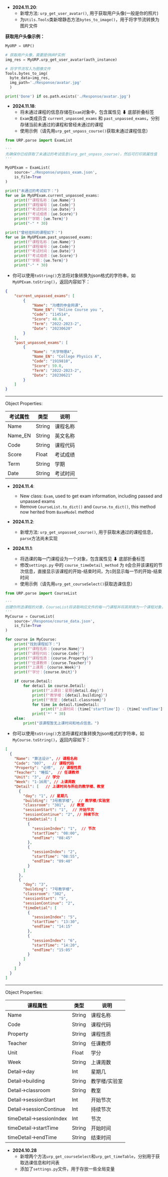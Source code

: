 - **2024.11.20**:
  - 新增方法: `urp_get_user_avatar()`, 用于获取用户头像(一般是你的照片)
  - 为`Utils.Tools`类新增静态方法`bytes_to_image()`，用于将字节流转换为图片文件

**获取用户头像示例：**

```python
MyURP = URP()

# 获取用户头像，需要提供URP实例
img_res = MyURP.urp_get_user_avatar(auth_instance)

# 将字节流写入为图像文件
Tools.bytes_to_img(
  byte_data=img_res, 
  img_path='./Response/avatar.jpg'
  )

print('Done') if os.path.exists('./Response/avatar.jpg')
```


- **2024.11.18**:
  - 将未通过课程的信息存储在`Exam`对象中，包含属性见 ⬇ 底部折叠标签
  - `Exam`类成员含 `current_unpassed_exams` 和 `past_unpassed_exams`，分别存储当前未通过的课程和曾经未通过的课程
  - 使用示例（请先用`urp_get_unpass_course()`获取未通过课程信息）

```python
from URP.parse import ExamList

'''
先确保你已经获取了未通过的考试信息(urp_get_unpass_course)，然后可打印其属性值
'''

MyUPExam = ExamList(
    source='./Response/unpass_exam.json',
    is_file=True
)

print("未通过的考试如下：")
for ue in MyUPExam.current_unpassed_exams:
    print(f"课程名称：{ue.Name}")
    print(f"课程编号：{ue.Code}")
    print(f"考试时间：{ue.Date}")
    print(f"考试成绩：{ue.Score}")
    print(f"学期：{ue.Term}")
    print("-" * 30)

print("曾经挂科的课程如下：")
for ue in MyUPExam.past_unpassed_exams:
    print(f"课程名称：{ue.Name}")
    print(f"课程编号：{ue.Code}")
    print(f"考试时间：{ue.Date}")
    print(f"考试成绩：{ue.Score}")
    print(f"学期：{ue.Term}")
    print("-" * 30)
```

- 你可以使用`toString()`方法将对象转换为json格式的字符串，如`MyUPExam.toString()`，返回内容如下：

```json
{
    "current_unpassed_exams": [
        {
            "Name": "沟槽的申金网课",
            "Name_EN": "Online Course you ",
            "Code": "114514",
            "Score": 48.0,
            "Term": "2022-2023-2",
            "Date": "20230620"
        }
    ],
    "past_unpassed_exams": [
        {
            "Name": "大学物理A",
            "Name_EN": "College Physics A",
            "Code": "1919810",
            "Score": 59.0,
            "Term": "2022-2023-2",
            "Date": "20230621"
        }
    ]
}
```

---
Object Properties:

| 考试属性 | 类型   | 说明     |
| -------- | ------ | -------- |
| Name     | String | 课程名称 |
| Name_EN  | String | 英文名称 |
| Code     | String | 课程代码 |
| Score    | Float  | 考试成绩 |
| Term     | String | 学期     |
| Date     | String | 考试时间 |



- **2024.11.4**:
  - New class: `Exam`, used to get exam information, including passed and unpassed exams
  - Remove `CourseList.to_dict()` and `Course.to_dict()`, this method now herited from `BaseModel` method

- **2024.11.2**:
  - 新增方法: `urp_get_unpassed_course()`, 用于获取未通过的课程信息，`parse`方法尚未实现 

- **2024.11.1**: 
  - 将选课的每一门课程设为一个对象，包含属性见 ⬇ 底部折叠标签
  - 修改`settings.py` 中的 `course_timeDetail_method` 为 `0`会合并该课程的节次信息，直接显示该课程的开始-结束时间，为`1`则显示每一节的开始-结束时间
  - 使用示例（请先用`urp_get_courseSelect()`获取选课信息）

```python
from URP.parse import CourseList

'''
创建你所选课程的对象，CourseList将读取响应文件的每一门课程并将其转换为一个课程对象，你可以方便的查看其属性值
'''
MyCourse = CourseList(
    source='/Response/course_data.json',
    is_file=True
)

for course in MyCourse:
    print("找到课程如下：")
    print(f"课程名称：{course.Name}")
    print(f"课程代码：{course.Code}")
    print(f"课程性质：{course.Property}")
    print(f"任课教师：{course.Teacher}")
    print(f"上课周：{course.Week}")
    print(f"学分：{course.Unit}")

    if course.Detail:
        for detail in course.Detail:
            print(f"上课日：星期{detail.day}")
            print(f"教学楼：{detail.building}")
            print(f"教室：{detail.classroom}")
            for time in detail.timeDetail:
                print(f"上课时间：{time['startTime']} - {time['endTime']}")
            print('*' * 30)
    else:
        print("该课程暂无上课时间和地点信息。")

```

- 你可以使用`toString()`方法将课程对象转换为json格式的字符串，如`MyCourse.toString()`，返回内容如下：

```json
[
  {
    "Name": "算法设计", // 课程名称
    "Code": "007",   // 课程代码
    "Property": "必修",  // 课程性质
    "Teacher": "睡狐",  // 任课教师
    "Unit": "3",  // 学分
    "Week": "1-16周", // 上课周数
    "Detail": [   // 上课时间与所在的教学楼、教室
      {
        "day": "1", // 星期几
        "building": "3号教学楼",  // 教学楼/实验室
        "classroom": "301",  // 教室
        "sessionStart": "1",  // 开始节次
        "sessionContinue": "2", // 持续节次
        "timeDetial": [
          {
            "sessionIndex": "1",  // 节次
            "startTime": "08:00",
            "endTime": "08:45"
          },
          {
            "sessionIndex": "2",  
            "startTime": "08:55",
            "endTime": "09:40"
          }
        ]
      },
      {
        "day": "3",
        "building": "7号教学楼",
        "classroom": "302",
        "sessionStart": "5",
        "sessionContinue": "2",
        "timeDetial": [
          {
            "sessionIndex": "5",
            "startTime": "13:30",
            "endTime": "14:15"
          },
          {
            "sessionIndex": "6",
            "startTime": "14:20",
            "endTime": "15:05"
          }
        ]
      }
    ]
  }
]
```

---

Object Properties:

| 课程属性                 | 类型   | 说明          |
| ------------------------ | ------ | ------------- |
| Name                     | String | 课程名称      |
| Code                     | String | 课程代码      |
| Property                 | String | 课程性质      |
| Teacher                  | String | 任课教师      |
| Unit                     | Float  | 学分          |
| Week                     | String | 上课周数      |
| Detail->day              | Int    | 星期几        |
| Detail->building         | String | 教学楼/实验室 |
| Detail->classroom        | String | 教室          |
| Detail->sessionStart     | Int    | 开始节次      |
| Detail->sessionContinue  | Int    | 持续节次      |
| timeDetail->sessionIndex | Int    | 节次          |
| timeDetail->startTime    | String | 开始时间      |
| timeDetail->endTime      | String | 结束时间      |

- **2024.10.28**
    - 新增两个方法`urp_get_courseSelect`和`urp_get_timeTable`，分别用于获取选课信息和时间表
    - 添加了`settings.py`文件，用于存放一些全局变量
